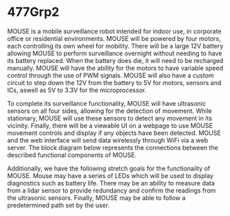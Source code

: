 # 477Grp2
MOUSE is a mobile surveillance robot intended for indoor use, in corporate office or residential environments. MOUSE will be powered by four motors, each controlling its own wheel for mobility. There will be a large 12V battery allowing MOUSE to perform surveillance overnight without needing to have its battery replaced. When the battery does die, it will need to be recharged manually. MOUSE will have the ability for the motors to have variable speed control through the use of PWM signals. MOUSE will also have a custom circuit to step down the 12V from the battery to 5V for motors, sensors and ICs, aswell as 5V to 3.3V for the microprocessor.


To complete its surveillance functionality, MOUSE will have ultrasonic sensors on all four sides, allowing for the detection of movement. While stationary, MOUSE will use these sensors to detect any movement in its vicinity. Finally, there will be a viewable UI on a webpage to use MOUSE movement controls and display if any objects have been detected. MOUSE and the web interface will send data wirelessly through WiFi via a web server. The block diagram below represents the connections between the described functional components of MOUSE.


Additionally, we have the following stretch goals for the functionality of MOUSE. Mouse may have a series of LEDs which will be used to display diagnostics such as battery life. There may be an ability to measure data from a lidar sensor to provide redundancy and confirm the readings from the ultrasonic sensors. Finally, MOUSE may be able to follow a predetermined path set by the user.
